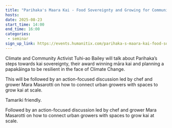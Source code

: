 ```yaml
---
title: "Parihaka's Maara Kai - Food Sovereignty and Growing for Communities"
hosts:
date: 2025-08-23
start_time: 14:00
end_time: 16:00
categories:
 - seminar
sign_up_link: https://events.humanitix.com/parihaka-s-maara-kai-food-sovereignty-and-growing-for-communities/tickets
---
```


Climate and Community Activist Tuhi-ao Bailey will talk about Parihaka’s steps towards kai sovereignty, their award winning māra kai and planning a papakāinga to be resilient in the face of Climate Change.

This will be followed by an action-focused discussion led by chef and grower Mara Masarotti on how to connect urban growers with spaces to grow kai at scale.

Tamariki friendly.

Followed by an action-focused discussion led by chef and grower Mara Masarotti on how to connect urban growers with spaces to grow kai at scale.

